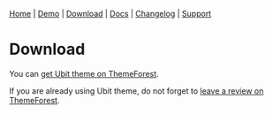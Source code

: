 [Home](/) | [Demo](/demo/) | [Download](/download) | [Docs](/docs) | [Changelog](/changelog) | [Support](/support)

# Download

You can [get Ubit theme on ThemeForest](https://themeforest.net/search/ubit).

If you are already using Ubit theme, do not forget to [leave a review on ThemeForest](https://themeforest.net/search/ubit).
